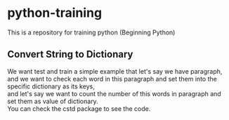 # python-training
This is a repository for training python (Beginning Python)

## Convert String to Dictionary
We want test and train a simple example that let's say we have paragraph,<br>
and we want to check each word in this paragraph and set them into the specific dictionary as its keys,<br>
and let's say we want to count the number of this words in paragraph and set them as value of dictionary.<br>
You can check the cstd package to see the code.
